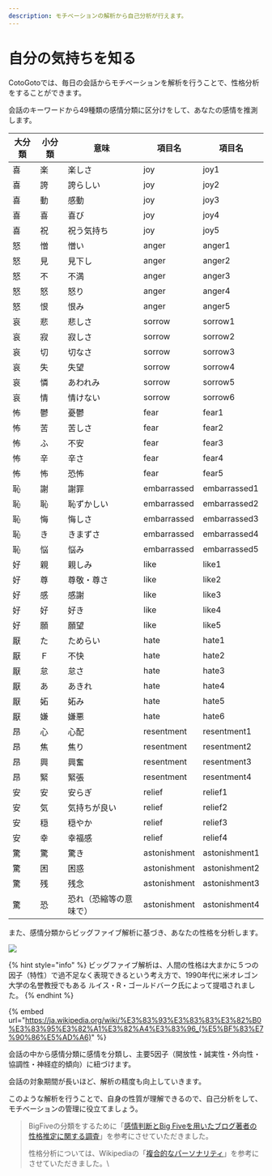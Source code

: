 ```yaml
---
description: モチベーションの解析から自己分析が行えます。
---
```


# 自分の気持ちを知る

CotoGotoでは、毎日の会話からモチベーションを解析を行うことで、性格分析をすることができます。

会話のキーワードから49種類の感情分類に区分けをして、あなたの感情を推測します。

| 大分類 | 小分類 | 意味          | 項目名          | 項目名           |
| --- | --- | ----------- | ------------ | ------------- |
| 喜   | 楽   | 楽しさ         | joy          | joy1          |
| 喜   | 誇   | 誇らしい        | joy          | joy2          |
| 喜   | 動   | 感動          | joy          | joy3          |
| 喜   | 喜   | 喜び          | joy          | joy4          |
| 喜   | 祝   | 祝う気持ち       | joy          | joy5          |
| 怒   | 憎   | 憎い          | anger        | anger1        |
| 怒   | 見   | 見下し         | anger        | anger2        |
| 怒   | 不   | 不満          | anger        | anger3        |
| 怒   | 怒   | 怒り          | anger        | anger4        |
| 怒   | 恨   | 恨み          | anger        | anger5        |
| 哀   | 悲   | 悲しさ         | sorrow       | sorrow1       |
| 哀   | 寂   | 寂しさ         | sorrow       | sorrow2       |
| 哀   | 切   | 切なさ         | sorrow       | sorrow3       |
| 哀   | 失   | 失望          | sorrow       | sorrow4       |
| 哀   | 憐   | あわれみ        | sorrow       | sorrow5       |
| 哀   | 情   | 情けない        | sorrow       | sorrow6       |
| 怖   | 鬱   | 憂鬱          | fear         | fear1         |
| 怖   | 苦   | 苦しさ         | fear         | fear2         |
| 怖   | ふ   | 不安          | fear         | fear3         |
| 怖   | 辛   | 辛さ          | fear         | fear4         |
| 怖   | 怖   | 恐怖          | fear         | fear5         |
| 恥   | 謝   | 謝罪          | embarrassed  | embarrassed1  |
| 恥   | 恥   | 恥ずかしい       | embarrassed  | embarrassed2  |
| 恥   | 悔   | 悔しさ         | embarrassed  | embarrassed3  |
| 恥   | き   | きまずさ        | embarrassed  | embarrassed4  |
| 恥   | 悩   | 悩み          | embarrassed  | embarrassed5  |
| 好   | 親   | 親しみ         | like         | like1         |
| 好   | 尊   | 尊敬・尊さ       | like         | like2         |
| 好   | 感   | 感謝          | like         | like3         |
| 好   | 好   | 好き          | like         | like4         |
| 好   | 願   | 願望          | like         | like5         |
| 厭   | た   | ためらい        | hate         | hate1         |
| 厭   | Ｆ   | 不快          | hate         | hate2         |
| 厭   | 怠   | 怠さ          | hate         | hate3         |
| 厭   | あ   | あきれ         | hate         | hate4         |
| 厭   | 妬   | 妬み          | hate         | hate5         |
| 厭   | 嫌   | 嫌悪          | hate         | hate6         |
| 昂   | 心   | 心配          | resentment   | resentment1   |
| 昂   | 焦   | 焦り          | resentment   | resentment2   |
| 昂   | 興   | 興奮          | resentment   | resentment3   |
| 昂   | 緊   | 緊張          | resentment   | resentment4   |
| 安   | 安   | 安らぎ         | relief       | relief1       |
| 安   | 気   | 気持ちが良い      | relief       | relief2       |
| 安   | 穏   | 穏やか         | relief       | relief3       |
| 安   | 幸   | 幸福感         | relief       | relief4       |
| 驚   | 驚   | 驚き          | astonishment | astonishment1 |
| 驚   | 困   | 困惑          | astonishment | astonishment2 |
| 驚   | 残   | 残念          | astonishment | astonishment3 |
| 驚   | 恐   | 恐れ（恐縮等の意味で） | astonishment | astonishment4 |



また、感情分類からビッグファイブ解析に基づき、あなたの性格を分析します。

![](.gitbook/assets/493px-Wiki-grafik\_peats-de\_big\_five\_ENG.png)

{% hint style="info" %}
ビッグファイブ解析は、人間の性格は大まかに５つの因子（特性）で過不足なく表現できるという考え方で、1990年代に米オレゴン大学の名誉教授でもある ルイス・R・ゴールドバーク氏によって提唱されました。
{% endhint %}

{% embed url="https://ja.wikipedia.org/wiki/%E3%83%93%E3%83%83%E3%82%B0%E3%83%95%E3%82%A1%E3%82%A4%E3%83%96_(%E5%BF%83%E7%90%86%E5%AD%A6)" %}

会話の中から感情分類に感情を分類し、主要5因子（開放性・誠実性・外向性・協調性・神経症的傾向）に紐づけます。

会話の対象期間が長いほど、解析の精度も向上していきます。

このような解析を行うことで、自身の性質が理解できるので、自己分析をして、モチベーションの管理に役立てましょう。

> BigFiveの分類をするために「[感情判断とBig Fiveを用いたブログ著者の性格推定に関する調査](https://www.jstage.jst.go.jp/article/pjsai/JSAI2015/0/JSAI2015\_4J15/\_article/-char/ja/)」を参考にさせていただきました。
>
> 性格分析については、Wikipediaの「[複合的なパーソナリティ](https://ja.wikipedia.org/wiki/%E3%83%93%E3%83%83%E3%82%B0%E3%83%95%E3%82%A1%E3%82%A4%E3%83%96\_\(%E5%BF%83%E7%90%86%E5%AD%A6\))」を参考にさせていただきました。\
>
